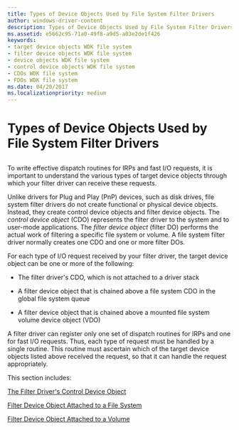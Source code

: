 ```yaml
---
title: Types of Device Objects Used by File System Filter Drivers
author: windows-driver-content
description: Types of Device Objects Used by File System Filter Drivers
ms.assetid: e5662c95-71a0-49f8-a9d5-a03e2de1f426
keywords:
- target device objects WDK file system
- filter device objects WDK file system
- device objects WDK file system
- control device objects WDK file system
- CDOs WDK file system
- FDOs WDK file system
ms.date: 04/20/2017
ms.localizationpriority: medium
---
```


# Types of Device Objects Used by File System Filter Drivers


## <span id="ddk_types_of_file_system_filter_driver_device_objects_if"></span><span id="DDK_TYPES_OF_FILE_SYSTEM_FILTER_DRIVER_DEVICE_OBJECTS_IF"></span>


To write effective dispatch routines for IRPs and fast I/O requests, it is important to understand the various types of target device objects through which your filter driver can receive these requests.

Unlike drivers for Plug and Play (PnP) devices, such as disk drives, file system filter drivers do not create functional or physical device objects. Instead, they create control device objects and filter device objects. The *control device object* (CDO) represents the filter driver to the system and to user-mode applications. The *filter device object* (filter DO) performs the actual work of filtering a specific file system or volume. A file system filter driver normally creates one CDO and one or more filter DOs.

For each type of I/O request received by your filter driver, the target device object can be one or more of the following:

-   The filter driver's CDO, which is not attached to a driver stack

-   A filter device object that is chained above a file system CDO in the global file system queue

-   A filter device object that is chained above a mounted file system volume device object (VDO)

A filter driver can register only one set of dispatch routines for IRPs and one for fast I/O requests. Thus, each type of request must be handled by a single routine. This routine must ascertain which of the target device objects listed above received the request, so that it can handle the request appropriately.

This section includes:

[The Filter Driver's Control Device Object](the-filter-driver-s-control-device-object.md)

[Filter Device Object Attached to a File System](filter-device-object-attached-to-a-file-system.md)

[Filter Device Object Attached to a Volume](filter-device-object-attached-to-a-volume.md)

 

 




